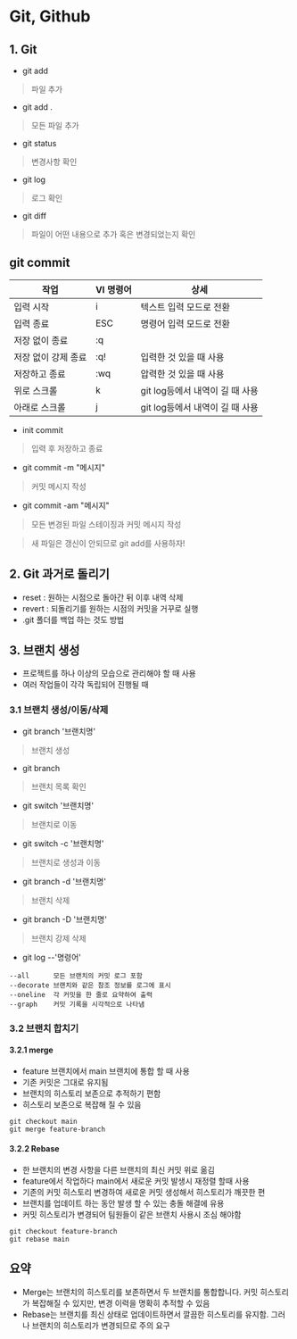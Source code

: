 Git, Github
======================
## 1. Git
* git add
>파일 추가
* git add .
>모든 파일 추가
* git status
>변경사항 확인
* git log
>로그 확인
* git diff
>파일이 어떤 내용으로 추가 혹은 변경되었는지 확인

git commit
-------
|작업|VI 명령어|상세|
|------|---|---|
|입력 시작|i|텍스트 입력 모드로 전환|
|입력 종료|ESC|명령어 입력 모드로 전환|
|저장 없이 종료|:q||
|저장 없이 강제 종료|:q!|입력한 것 있을 때 사용|
|저장하고 종료|:wq|압력한 것 있을 때 사용|
|위로 스크롤|k|git log등에서 내역이 길 때 사용|
|아래로 스크롤|j|git log등에서 내역이 길 때 사용|

* init commit           
>입력 후 저장하고 종료
* git commit -m "메시지"
>커밋 메시지 작성
* git commit -am "메시지"
>모든 변경된 파일 스테이징과 커밋 메시지 작성

>새 파일은 갱신이 안되므로 git add를 사용하자!

## 2. Git 과거로 돌리기
* reset  : 원하는 시점으로 돌아간 뒤 이후 내역 삭제
* revert : 되돌리기를 원하는 시점의 커밋을 거꾸로 실행
* .git 폴더를 백업 하는 것도 방법

## 3. 브랜치 생성
* 프로젝트를 하나 이상의 모습으로 관리해야 할 때 사용
* 여러 작업들이 각각 독립되어 진행될 때

### 3.1 브랜치 생성/이동/삭제
* git branch '브랜치명'    
>브랜치 생성
* git branch              
>브랜치 목록 확인
* git switch '브랜치명'    
>브랜치로 이동
* git switch -c '브랜치명' 
>브랜치로 생성과 이동
* git branch -d '브랜치명' 
>브랜치 삭제
* git branch -D '브랜치명' 
>브랜치 강제 삭제
* git log --'명령어' 
```
--all      모든 브랜치의 커밋 로그 포함
--decorate 브랜치와 같은 참조 정보를 로그에 표시
--oneline  각 커밋을 한 줄로 요약하여 출력
--graph    커밋 기록을 시각적으로 나타냄
```

### 3.2 브랜치 합치기
#### 3.2.1 merge
* feature 브랜치에서 main 브랜치에 통합 할 때 사용
* 기존 커밋은 그대로 유지됨
* 브랜치의 히스토리 보존으로 추적하기 편함
* 히스토리 보존으로 복잡해 질 수 있음
```
git checkout main
git merge feature-branch
```

#### 3.2.2 Rebase
* 한 브랜치의 변경 사항을 다른 브랜치의 최신 커밋 위로 옮김
* feature에서 작업하다 main에서 새로운 커밋 발생시 재정렬 할때 사용
* 기존의 커밋 히스토리 변경하여 새로운 커밋 생성해서 히스토리가 깨끗한 편
* 브랜치를 업데이트 하는 동안 발생 할 수 있는 충돌 해결에 유용
* 커밋 히스토리가 변경되어 팀원들이 같은 브랜치 사용시 조심 해야함
```
git checkout feature-branch
git rebase main
```
## 요약
* Merge는 브랜치의 히스토리를 보존하면서 두 브랜치를 통합합니다. 커밋 히스토리가 복잡해질 수 있지만, 변경 이력을 명확히 추적할 수 있음
* Rebase는 브랜치를 최신 상태로 업데이트하면서 깔끔한 히스토리를 유지함. 그러나 브랜치의 히스토리가 변경되므로 주의 요구

## 
